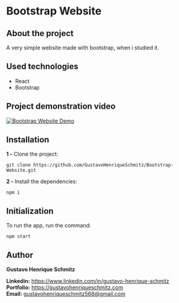 # Bootstrap Website

## About the project
 A very simple website made with bootstrap, when i studied it.

## Used technologies
- React
- Bootstrap

## Project demonstration video
[![Bootstrap Website Demo](https://img.youtube.com/vi/QPiKRHvAnzY/0.jpg)](https://www.youtube.com/watch?v=QPiKRHvAnzY)

## Installation

**1 -** Clone the project:

```
git clone https://github.com/GustavoHenriqueSchmitz/Bootstrap-Website.git
```

**2 -** Install the dependencies:
```
npm i
```

## Initialization
To run the app, run the command:
```
npm start
```

## Author
**Gustavo Henrique Schmitz**

**Linkedin:** https://www.linkedin.com/in/gustavo-henrique-schmitz  
**Portfolio:** https://gustavohenriqueschmitz.com  
**Email:** gustavohenriqueschmitz568@gmail.com  


